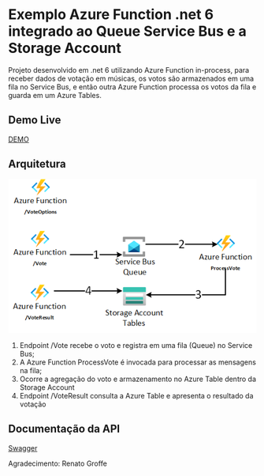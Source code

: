 # Exemplo Azure Function .net 6 integrado ao Queue Service Bus e a Storage Account

Projeto desenvolvido em .net 6 utilizando Azure Function in-process, para receber dados de votação em músicas, os votos são armazenados em uma fila no Service Bus, e então outra Azure Function processa os votos da fila e guarda em um Azure Tables.

## Demo Live
[DEMO](https://musicvoteapp.azurewebsites.net/api/swagger/ui)

## Arquitetura
![Diagrama](/images/diagrama.png "Digrama")

1. Endpoint /Vote recebe o voto e registra em uma fila (Queue) no Service Bus;
2. A Azure Function ProcessVote é invocada para processar as mensagens na fila; 
3. Ocorre a agregação do voto e armazenamento no Azure Table dentro da Storage Account
4. Endpoint /VoteResult consulta a Azure Table e apresenta o resultado da votação

## Documentação da API

[Swagger](http://localhost:7071/api/swagger/ui)

Agradecimento:
Renato Groffe